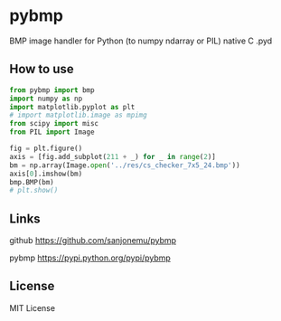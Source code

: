 pybmp
=====

BMP image handler for Python (to numpy ndarray or PIL) native C .pyd


How to use
----------

```python
from pybmp import bmp
import numpy as np
import matplotlib.pyplot as plt
# import matplotlib.image as mpimg
from scipy import misc
from PIL import Image

fig = plt.figure()
axis = [fig.add_subplot(211 + _) for _ in range(2)]
bm = np.array(Image.open('../res/cs_checker_7x5_24.bmp'))
axis[0].imshow(bm)
bmp.BMP(bm)
# plt.show()
```


Links
-----

github https://github.com/sanjonemu/pybmp

pybmp https://pypi.python.org/pypi/pybmp


License
-------

MIT License

